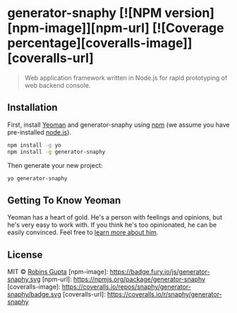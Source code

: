 # generator-snaphy [![NPM version][npm-image]][npm-url] [![Coverage percentage][coveralls-image]][coveralls-url]
> Web application framework written in Node.js for rapid prototyping of web backend console.

## Installation

First, install [Yeoman](http://yeoman.io) and generator-snaphy using [npm](https://www.npmjs.com/) (we assume you have pre-installed [node.js](https://nodejs.org/)).

```bash
npm install -g yo
npm install -g generator-snaphy
```

Then generate your new project:

```bash
yo generator-snaphy
```

## Getting To Know Yeoman

Yeoman has a heart of gold. He&#39;s a person with feelings and opinions, but he&#39;s very easy to work with. If you think he&#39;s too opinionated, he can be easily convinced. Feel free to [learn more about him](http://yeoman.io/).

## License

MIT © [Robins Gupta]()
[npm-image]: https://badge.fury.io/js/generator-snaphy.svg
[npm-url]: https://npmjs.org/package/generator-snaphy
[coveralls-image]: https://coveralls.io/repos/snaphy/generator-snaphy/badge.svg
[coveralls-url]: https://coveralls.io/r/snaphy/generator-snaphy

